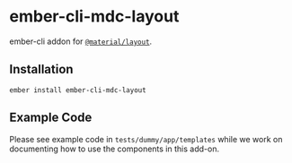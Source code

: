 ember-cli-mdc-layout
======================

ember-cli addon for [`@material/layout`](https://github.com/material-components/material-components-web/tree/master/packages/mdc-layout).

Installation
------------

    ember install ember-cli-mdc-layout
    
Example Code
---------------

Please see example code in `tests/dummy/app/templates` while we work on documenting how to 
use the components in this add-on.

